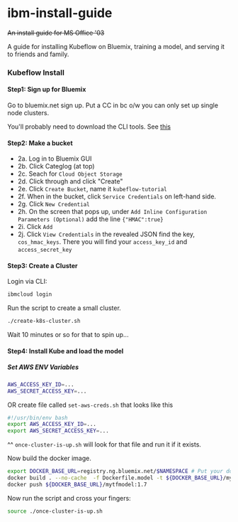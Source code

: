 # ibm-install-guide

~~An install guide for MS Office '03~~

A guide for installing Kubeflow on Bluemix, training a model, and serving it to friends and family.  


### Kubeflow Install

#### Step1: Sign up for Bluemix

Go to bluemix.net sign up. Put a CC in bc o/w you can only set up single node clusters. 

You'll probably need to download the CLI tools. See [this](https://console.bluemix.net/docs/containers/cs_cli_install.html#cs_cli_install)

#### Step2: Make a bucket

- 2a. Log in to Bluemix GUI
- 2b. Click Categlog (at top)
- 2c. Seach for `Cloud Object Storage`
- 2d. Click through and click "Create"
- 2e. Click `Create Bucket`, name it `kubeflow-tutorial`
- 2f. When in the bucket, click `Service Credentials` on left-hand side.
- 2g. Click `New Credential`
- 2h. On the screen that pops up, under `Add Inline Configuration Parameters (Optional)` add the line `{"HMAC":true}`
- 2i. Click `Add`
- 2j. Click `View Credentials` in the revealed JSON find the key, `cos_hmac_keys`. There you will find your `access_key_id` and `access_secret_key`

#### Step3: Create a Cluster

Login via CLI:

```bash
ibmcloud login
```

Run the script to create a small cluster.
```bash
./create-k8s-cluster.sh
```

Wait 10 minutes or so for that to spin up...

#### Step4: Install Kube and load the model


##### Set AWS ENV Variables 
```bash
AWS_ACCESS_KEY_ID=...
AWS_SECRET_ACCESS_KEY=...
```

OR create file called `set-aws-creds.sh` that looks like this
```bash
#!/usr/bin/env bash
export AWS_ACCESS_KEY_ID=...
export AWS_SECRET_ACCESS_KEY=...
```

^^ `once-cluster-is-up.sh` will look for that file and run it if it exists.



Now build the docker image.
```bash
export DOCKER_BASE_URL=registry.ng.bluemix.net/$NAMESPACE # Put your docker registry here
docker build . --no-cache  -f Dockerfile.model -t ${DOCKER_BASE_URL}/mytfmodel:1.7
docker push ${DOCKER_BASE_URL}/mytfmodel:1.7
```

Now run the script and cross your fingers:
```bash
source ./once-cluster-is-up.sh
```



 